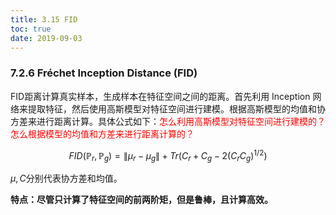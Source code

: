 ```yaml
---
title: 3.15 FID
toc: true
date: 2019-09-03
---
```


### 7.2.6 Fréchet Inception Distance (FID)

FID距离计算真实样本，生成样本在特征空间之间的距离。首先利用 Inception 网络来提取特征，然后使用高斯模型对特征空间进行建模。根据高斯模型的均值和协方差来进行距离计算。具体公式如下：<span style="color:red;">怎么利用高斯模型对特征空间进行建模的？怎么根据模型的均值和方差来进行距离计算的？</span>

$$
FID(\mathbb P_r,\mathbb P_g)=\lVert\mu_r-\mu_g\rVert+Tr(C_r+C_g-2(C_rC_g)^{1/2})
$$

$\mu,C​$ 分别代表协方差和均值。

**特点：尽管只计算了特征空间的前两阶矩，但是鲁棒，且计算高效。**
